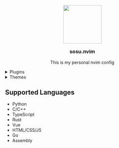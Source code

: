<h3 align="center"> 
    <img src="https://s4.anilist.co/file/anilistcdn/character/large/b160733-86kSKUGyAczO.jpg", width="125" height="125">
    <p>sosu.nvim</p>
</h3>

<p align="center">This is my personal nvim config</p>

<details>
    <summary>Plugins</summary>
    <ul>
        <li>Comment.nvim</li>
        <li>gitsigns.nvim</li>
        <li>cmp-nvim-lsp</li>
        <li>nvim-lspconfig</li>
        <li>LuaSnip</li>
        <li>lazy.nvim</li>
        <li>nvim-ts-autotag</li>
        <li>lualine.nvim</li>
        <li>friendly-snippets</li>
        <li>nvim-cmp</li>
        <li>mason-lspconfig.nvim</li>
        <li>nvim-tree.lua</li>
        <li>dashboard-nvim</li>
        <li>nvim-web-devicons</li>
        <li>nvim-treesitter</li>
        <li>telescope.nvim</li>
        <li>mason.nvim</li>
        <li>rust-tools.nvim</li>
        <li>plenary.nvim</li>
        <li>cmp_luasnip</li>
        <li>nvim-autopairs</li>
        <li>lsp-zero.nvim</li>
        <li>harpoon</li>
    </ul>
</details>

<details>
    <summary>Themes</summary>
    <ul>
        <li>Catpuccin</li>
        <li>Rose Pine</li>
        <li>Tokyo Night</li>
    </ul>
</details>

## Supported Languages
- Python
- C/C++
- TypeScript
- Rust
- Vue
- HTML/CSS/JS
- Go
- Assembly

